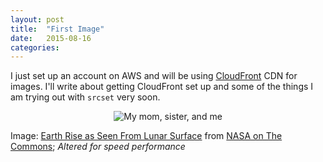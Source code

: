 ```yaml
---
layout: post
title:  "First Image"
date:   2015-08-16
categories:
---
```

I just set up an account on AWS and will be using [CloudFront](https://aws.amazon.com/cloudfront/) CDN for images. I'll write about getting CloudFront set up and some of the things I am trying out with <code>srcset</code> very soon.

<div style="text-align:center">
<img src="http://images.benjaminjoyce.com/EarthRise.jpg"
     srcset="http://images.benjaminjoyce.com/EarthRise.jpg 1024w, http://images.benjaminjoyce.com/EarthRise.jpg 640w, http://d3p41d0ahmxvrr.cloudfront.net/Mom-400.jpg 320w"
     sizes="(min-width: 36em) 33.3vw, 100vw"
     alt="My mom, sister, and me">
</div>

Image: [Earth Rise as Seen From Lunar Surface](https://flic.kr/p/8GrsJ6) from [NASA on The Commons](https://www.flickr.com/photos/nasacommons/); <em>Altered for speed performance</em>
